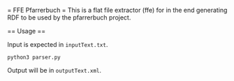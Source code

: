 = FFE Pfarrerbuch =
This is a flat file extractor (ffe) for in the end generating RDF to be used by the pfarrerbuch project.

== Usage ==

Input is expected in `inputText.txt`.

    python3 parser.py

Output will be in `outputText.xml`.
